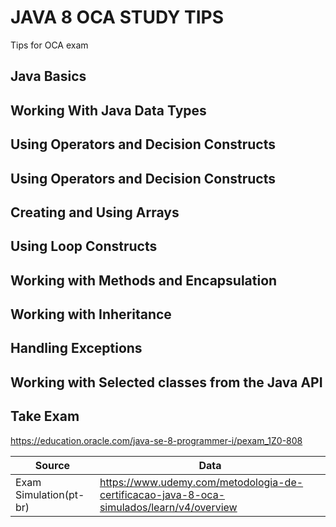# JAVA 8 OCA STUDY TIPS

Tips for OCA exam

## Java Basics

## Working With Java Data Types 

## Using Operators and Decision Constructs 

## Using Operators and Decision Constructs 

## Creating and Using Arrays 

## Using Loop Constructs 

## Working with Methods and Encapsulation 

## Working with Inheritance 

## Handling Exceptions 

## Working with Selected classes from the Java API 

## Take Exam

<https://education.oracle.com/java-se-8-programmer-i/pexam_1Z0-808>

Source  | Data
------------- | -------------
Exam Simulation(pt-br)  | <https://www.udemy.com/metodologia-de-certificacao-java-8-oca-simulados/learn/v4/overview>